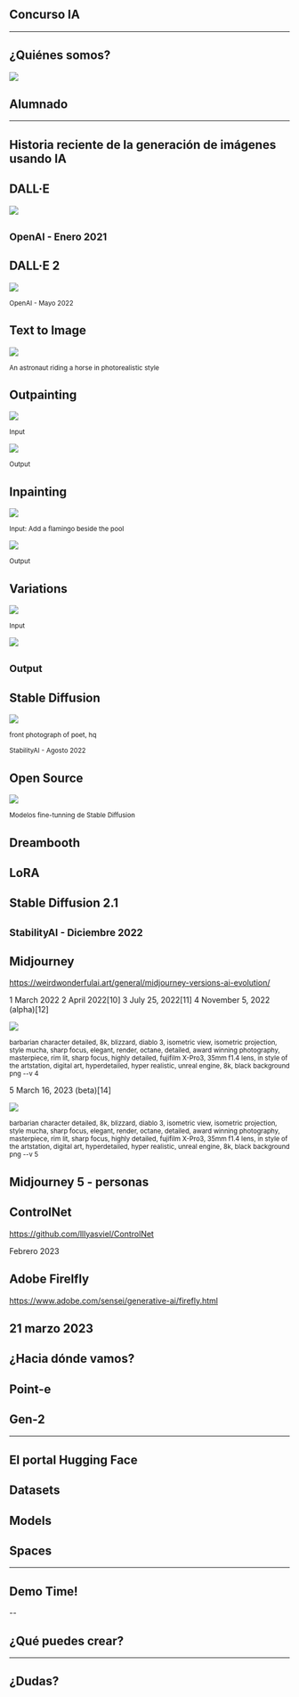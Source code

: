 ## Concurso IA
---
## ¿Quiénes somos?

<img class="r-stretch" style="text-align: center" src="../assets/logos-combinados-iabd.png">


## Alumnado
---
## Historia reciente de la generación de imágenes usando IA

## DALL·E

<img class="r-stretch" style="text-align: center" src="../assets/dall-e-1.jpg.webp">

<small>OpenAI - Enero 2021</small>
---
## DALL·E 2

<img class="r-stretch" style="text-align: center" src="../assets/dall-e-2.jpg.webp">

<small>OpenAI - Mayo 2022</small>


## Text to Image

<img class="r-stretch" style="text-align: center" src="../assets/Anastronautridingahorseinaphotorealisticstyle0.jpg.webp">

<small>An astronaut riding a horse in photorealistic style</small>


## Outpainting

<img class="r-stretch" style="text-align: center" src="../assets/girl_with_pearl_earring.jpg.webp">

<small>Input</small>


<img class="r-stretch" style="text-align: center" src="../assets/dall-e-introducing-outpainting.jpeg.webp">

<small>Output</small>


## Inpainting

<img class="r-stretch" style="text-align: center" src="../assets/original.jpg.webp">

<small>Input: Add a flamingo beside the pool</small>


<img class="r-stretch" style="text-align: center" src="../assets/0.jpg.webp">

<small>Output</small>


## Variations

<img class="r-stretch" style="text-align: center" src="../assets/OriginalDALLE2generationofaportraitpaintingofSalvadorDaliwitharobotichalfface.jpg.webp">

<small>Input</small>


<img class="r-stretch" style="text-align: center" src="../assets/VariationofDALLE2generationofaportraitpaintingofSalvadorDaliwitharobotichalfface7.jpg.webp">

<small>Output</small>
---
## Stable Diffusion

<img class="r-stretch" style="text-align: center" src="../assets/front_photograph_of_poet___hq.png">

<small>front photograph of poet, hq</small>

<small>StabilityAI - Agosto 2022</small>


## Open Source

<img class="r-stretch" style="text-align: center" src="../assets/collage-stable-diffusion.png">

<small>Modelos fine-tunning de Stable Diffusion</small>


## Dreambooth


## LoRA


## Stable Diffusion 2.1


<small>StabilityAI - Diciembre 2022</small>
---
## Midjourney

https://weirdwonderfulai.art/general/midjourney-versions-ai-evolution/

1	March 2022
2	April 2022[10]
3	July 25, 2022[11]
4	November 5, 2022 (alpha)[12]


<img class="r-stretch" style="text-align: center" src="../assets/FoopJKDXgAAXjMn.jpeg">

<small>barbarian character detailed, 8k, blizzard, diablo 3, isometric view, isometric projection, style mucha, sharp focus, elegant, render, octane, detailed, award winning photography, masterpiece, rim lit, sharp focus, highly detailed, fujifilm X-Pro3, 35mm f1.4 lens, in style of the artstation, digital art, hyperdetailed, hyper realistic, unreal engine, 8k, black background png --v 4</small>



5	March 16, 2023 (beta)[14]


<img class="r-stretch" style="text-align: center" src="../assets/barbarian_character_detailed_8k_blizzard_diablo_3__d8f72ff4-9366-4020-9239-7116dcd3392a.png">

<small>barbarian character detailed, 8k, blizzard, diablo 3, isometric view, isometric projection, style mucha, sharp focus, elegant, render, octane, detailed, award winning photography, masterpiece, rim lit, sharp focus, highly detailed, fujifilm X-Pro3, 35mm f1.4 lens, in style of the artstation, digital art, hyperdetailed, hyper realistic, unreal engine, 8k, black background png --v 5</small>


## Midjourney 5 - personas

## ControlNet

https://github.com/lllyasviel/ControlNet

Febrero 2023

## Adobe Firelfly

https://www.adobe.com/sensei/generative-ai/firefly.html

21 marzo 2023
---
## ¿Hacia dónde vamos?

## Point-e

## Gen-2
---
## El portal Hugging Face

## Datasets

## Models

## Spaces
---
## Demo Time!
--
## ¿Qué puedes crear?
---

<!-- .slide: data-background-video="../assets/searching.mp4" data-background-opacity="0.6" data-background-video-loop data-background-video-muted-->

## ¿Dudas?
